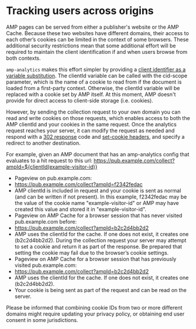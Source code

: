 # Tracking users across origins

AMP pages can be served from either a publisher's website or the AMP Cache.  Because these two websites have different domains, their access to each other’s cookies can be limited in the context of some browsers.  These additional security restrictions mean that some additional effort will be required to maintain the client identification if and when users browse from both contexts.
 
`amp-analytics` makes this effort simpler by providing a [client identifier as a variable substitution](analytics-vars.md#clientid).  The clientId variable can be called with the cid-scope parameter, which is the name of a cookie to read from if the document is loaded from a first-party context.  Otherwise, the clientId variable will be replaced with a cookie set by AMP itself.  At this moment, AMP doesn't provide for direct access to client-side storage (i.e. cookies).

However, by sending the collection request to your own domain you can read and write cookies on those requests, which enables access to both the AMP clientId and your cookies in the same request.  Once the analytics request reaches your server, it can modify the request as needed and respond with a  [302 response](https://en.wikipedia.org/wiki/HTTP_302) code and [set-cookie headers](https://en.wikipedia.org/wiki/HTTP_cookie#Setting_a_cookie), and specify a redirect to another destination.

For example, given an AMP document that has an amp-analytics config that evaluates to a hit request to this url: https://pub.example.com/collect?ampId=${clientId(example-visitor-id)}

* Pageview on pub.example.com:
 * https://pub.example.com/collect?ampId=f2342fedac
 * AMP clientId is included in request and your cookie is sent as normal (and can be written if not present).  In this example, f2342fedac may be the value of the cookie name "example-visitor-id" or AMP may have created this value and stored it in "example-visitor-id".
* Pageview on AMP Cache for a browser session that has never visited pub.example.com before:
 * https://pub.example.com/collect?ampId=b2c2d4bb2d2 
 * AMP uses the clientId for the cache. If one does not exist, it creates one (b2c2d4bb2d2). During the collection request your server may attempt to set a cookie and return it as part of the response. Be prepared that setting the cookie may fail due to the browser’s cookie settings.
* Pageview on AMP Cache for a browser session that has previously visited pub.example.com:
 * https://pub.example.com/collect?ampId=b2c2d4bb2d2
 * AMP uses the clientId for the cache. If one does not exist, it creates one (b2c2d4bb2d2). 
 * Your cookie is being sent as part of the request and can be read on the server.

Please be informed that combining cookie IDs from two or more different domains might require updating your privacy policy, or obtaining end user consent in some jurisdictions. 
